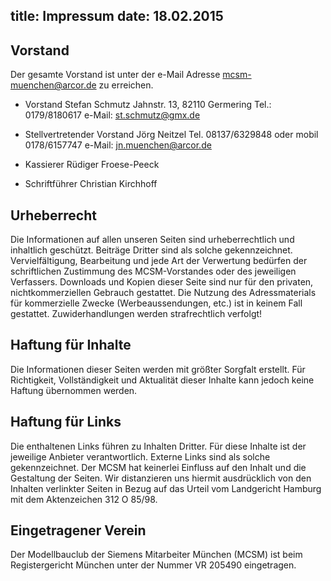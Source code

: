 title: Impressum
date: 18.02.2015
---

## Vorstand
Der gesamte Vorstand ist unter der e-Mail Adresse [mcsm-muenchen@arcor.de](mailto:mcsm-muenchen@arcor.de) zu erreichen.

* Vorstand
Stefan Schmutz
Jahnstr. 13, 
82110 Germering 
Tel.: 0179/8180617
e-Mail: [st.schmutz@gmx.de](mailto:st.schmutz@gmx.de)

* Stellvertretender Vorstand
J&ouml;rg Neitzel
Tel. 08137/6329848 oder mobil 0178/6157747
e-Mail: [jn.muenchen@arcor.de](mailto:jn.muenchen@arcor.de)

* Kassierer
R&uuml;diger Froese-Peeck

* Schriftf&uuml;hrer
Christian Kirchhoff


## Urheberrecht
Die Informationen auf allen unseren Seiten sind urheberrechtlich und inhaltlich gesch&uuml;tzt. Beitr&auml;ge Dritter sind als solche gekennzeichnet.  Vervielf&auml;ltigung, Bearbeitung und jede Art der Verwertung bed&uuml;rfen der schriftlichen Zustimmung des MCSM-Vorstandes oder des jeweiligen Verfassers.  Downloads und Kopien dieser Seite sind nur f&uuml;r den privaten, nichtkommerziellen Gebrauch gestattet.  Die Nutzung des Adressmaterials f&uuml;r kommerzielle Zwecke (Werbeaussendungen, etc.) ist in keinem Fall gestattet. Zuwiderhandlungen werden strafrechtlich verfolgt!

## Haftung f&uuml;r Inhalte
Die Informationen dieser Seiten werden mit größter Sorgfalt erstellt. F&uuml;r Richtigkeit, Vollst&auml;ndigkeit und Aktualit&auml;t dieser Inhalte kann jedoch keine Haftung &uuml;bernommen werden.

## Haftung f&uuml;r Links
Die enthaltenen Links f&uuml;hren zu Inhalten Dritter. F&uuml;r diese Inhalte ist der jeweilige Anbieter verantwortlich. Externe Links sind als solche gekennzeichnet. Der MCSM hat keinerlei Einfluss auf den Inhalt und die Gestaltung der Seiten. Wir distanzieren uns hiermit ausdr&uuml;cklich von den Inhalten verlinkter Seiten in Bezug auf das Urteil vom Landgericht Hamburg mit dem Aktenzeichen 312 O 85/98.

## Eingetragener Verein
Der Modellbauclub der Siemens Mitarbeiter M&uuml;nchen (MCSM) ist beim Registergericht M&uuml;nchen
unter der Nummer VR 205490 eingetragen.


